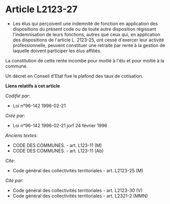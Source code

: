 # Article L2123-27

- Les élus qui perçoivent une indemnité de fonction en application des dispositions du présent code ou de toute autre
disposition régissant l'indemnisation de leurs fonctions, autres que ceux qui, en application des dispositions de l'article
L. 2123-25, ont cessé d'exercer leur activité professionnelle, peuvent constituer une retraite par rente à la gestion de
laquelle doivent participer les élus affiliés.

La constitution de cette rente incombe pour moitié à l'élu et pour moitié à la commune.

Un décret en Conseil d'Etat fixe le plafond des taux de cotisation.

**Liens relatifs à cet article**

_Codifié par_:

  - Loi n°96-142 1996-02-21

_Créé par_:

  - Loi n°96-142 1996-02-21 jorf 24 février 1996

_Anciens textes_:

  - CODE DES COMMUNES. - art. L123-11 (M)
  - CODE DES COMMUNES. - art. L123-11 (Ab)

_Cite_:

  - Code général des collectivités territoriales - art. L2123-25 (M)

_Cité par_:

  - Code général des collectivités territoriales - art. L2123-30 (V)
  - Code général des collectivités territoriales - art. L2321-2 (MMN)
